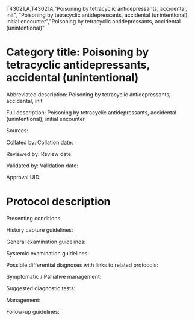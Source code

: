 T43021,A,T43021A,"Poisoning by tetracyclic antidepressants, accidental, init", "Poisoning by tetracyclic antidepressants, accidental (unintentional), initial encounter","Poisoning by tetracyclic antidepressants, accidental (unintentional)"
# Category title: Poisoning by tetracyclic antidepressants, accidental (unintentional)

Abbreviated description: Poisoning by tetracyclic antidepressants, accidental, init

Full description: Poisoning by tetracyclic antidepressants, accidental (unintentional), initial encounter

Sources:

Collated by:
Collation date:

Reviewed by:
Review date:

Validated by:
Validation date:

Approval UID:

# Protocol description

Presenting conditions:

History capture guidelines:

General examination guidelines:

Systemic examination guidelines:

Possible differential diagnoses with links to related protocols:

Symptomatic / Palliative management:

Suggested diagnostic tests:

Management:

Follow-up guidelines:
